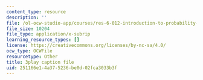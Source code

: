 ```yaml
---
content_type: resource
description: ''
file: /ol-ocw-studio-app/courses/res-6-012-introduction-to-probability-spring-2018/251166e14a375236be0d02fca3033b3f_7_livg-uaVs.vtt
file_size: 10204
file_type: application/x-subrip
learning_resource_types: []
license: https://creativecommons.org/licenses/by-nc-sa/4.0/
ocw_type: OCWFile
resourcetype: Other
title: 3play caption file
uid: 251166e1-4a37-5236-be0d-02fca3033b3f
---
```

